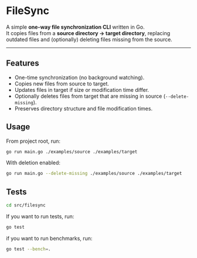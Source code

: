 # FileSync

A simple **one-way file synchronization CLI** written in Go.  
It copies files from a **source directory → target directory**, replacing outdated files and (optionally) deleting files missing from the source.

---

## Features
- One-time synchronization (no background watching).
- Copies new files from source to target.
- Updates files in target if size or modification time differ.
- Optionally deletes files from target that are missing in source (`--delete-missing`).
- Preserves directory structure and file modification times.


## Usage

From project root, run:

```bash
go run main.go ./examples/source ./examples/target
```

With deletion enabled:
```bash
go run main.go --delete-missing ./examples/source ./examples/target
```

## Tests
```bash
cd src/filesync
```
If you want to run tests, run:
```bash
go test
```
if you want to run benchmarks, run:
```bash
go test --bench=.
```